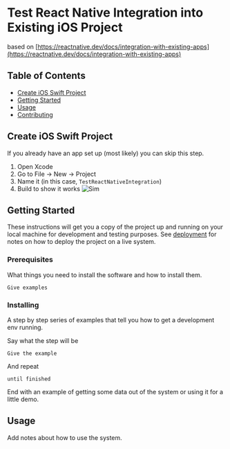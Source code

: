 # Test React Native Integration into Existing iOS Project

based on [https://reactnative.dev/docs/integration-with-existing-apps](https://reactnative.dev/docs/integration-with-existing-apps)

## Table of Contents

- [Create iOS Swift Project](#create)
- [Getting Started](#getting_started)
- [Usage](#usage)
- [Contributing](../CONTRIBUTING.md)

## Create iOS Swift Project <a name = "create"></a>

If you already have an app set up (most likely) you can skip this step.

1. Open Xcode
2. Go to File -> New -> Project
3. Name it (in this case, `TestReactNativeIntegration`)
4. Build to show it works ![Sim](https://i.ibb.co/5kWWzhP/Simulator-Screen-Shot-i-Phone-13-Pro-2022-08-01-at-10-29-45.png)






## Getting Started <a name = "getting_started"></a>

These instructions will get you a copy of the project up and running on your local machine for development and testing purposes. See [deployment](#deployment) for notes on how to deploy the project on a live system.

### Prerequisites

What things you need to install the software and how to install them.

```
Give examples
```

### Installing

A step by step series of examples that tell you how to get a development env running.

Say what the step will be

```
Give the example
```

And repeat

```
until finished
```

End with an example of getting some data out of the system or using it for a little demo.

## Usage <a name = "usage"></a>

Add notes about how to use the system.
